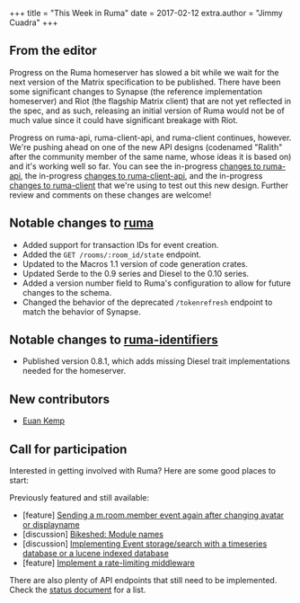 +++
title = "This Week in Ruma"
date = 2017-02-12
extra.author = "Jimmy Cuadra"
+++

## From the editor

Progress on the Ruma homeserver has slowed a bit while we wait for the next version of the Matrix specification to be published.
There have been some significant changes to Synapse (the reference implementation homeserver) and Riot (the flagship Matrix client) that are not yet reflected in the spec, and as such, releasing an initial version of Ruma would not be of much value since it could have significant breakage with Riot.

Progress on ruma-api, ruma-client-api, and ruma-client continues, however.
We're pushing ahead on one of the new API designs (codenamed "Ralith" after the community member of the same name, whose ideas it is based on) and it's working well so far.
You can see the in-progress [changes to ruma-api](https://github.com/ruma/ruma-api/pull/9), the in-progress [changes to ruma-client-api](https://github.com/ruma/ruma-client-api/pull/17), and the in-progress [changes to ruma-client](https://github.com/jplatte/ruma-client/tree/ralith) that we're using to test out this new design.
Further review and comments on these changes are welcome!

## Notable changes to [ruma](https://github.com/ruma/ruma)

* Added support for transaction IDs for event creation.
* Added the `GET /rooms/:room_id/state` endpoint.
* Updated to the Macros 1.1 version of code generation crates.
* Updated Serde to the 0.9 series and Diesel to the 0.10 series.
* Added a version number field to Ruma's configuration to allow for future changes to the schema.
* Changed the behavior of the deprecated `/tokenrefresh` endpoint to match the behavior of Synapse.

## Notable changes to [ruma-identifiers](https://github.com/ruma/ruma-identifiers)

* Published version 0.8.1, which adds missing Diesel trait implementations needed for the homeserver.

## New contributors

* [Euan Kemp](https://github.com/euank)

## Call for participation

Interested in getting involved with Ruma?
Here are some good places to start:

Previously featured and still available:

* \[feature\] [Sending a m.room.member event again after changing avatar or displayname](https://github.com/ruma/ruma/issues/157)
* \[discussion\] [Bikeshed: Module names](https://github.com/ruma/ruma-client-api/issues/10)
* \[discussion\] [Implementing Event storage/search with a timeseries database or a lucene indexed database](https://github.com/ruma/ruma/issues/110)
* \[feature\] [Implement a rate-limiting middleware](https://github.com/ruma/ruma/issues/107)

There are also plenty of API endpoints that still need to be implemented.
Check the [status document](https://github.com/ruma/homeserver/blob/master/STATUS.md) for a list.
